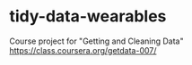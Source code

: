 tidy-data-wearables
===================

Course project for "Getting and Cleaning Data" https://class.coursera.org/getdata-007/
